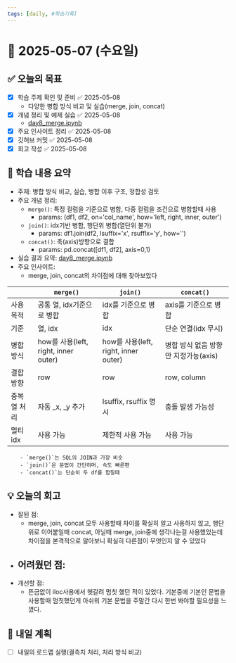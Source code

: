 ```yaml
---
tags: [daily, #학습기록]
---
```


# 📅 2025-05-07 (수요일)

## ✅ 오늘의 목표
- [x] 학습 주제 확인 및 준비 ✅ 2025-05-08
	- 다양한 병합 방식 비교 및 실습(merge, join, concat)
- [x] 개념 정리 및 예제 실습 ✅ 2025-05-08
	- [day8_merge.ipynb](./day8_merge.ipynb)
- [x] 주요 인사이트 정리 ✅ 2025-05-08
- [x] 깃허브 커밋 ✅ 2025-05-08
- [x] 회고 작성 ✅ 2025-05-08

## 🧠 학습 내용 요약
- 주제: 병합 방식 비교, 실습, 병합 이후 구조, 정합성 검토
- 주요 개념 정리: 
	- `merge()`: 특정 컬럼을 기준으로 병합, 다중 컬럼을 조건으로 병합할때 사용
		- params: (df1, df2, on='col_name', how='left, right, inner, outer')
	- `join()`: idx기반 병합, 행단위 병합(열단위 불가)
		- params: df1.join(df2, lsuffix='x', rsufflx='y', how='')
	- `concat()`: 축(axis)방향으로 결합
		- params: pd.concat(\[df1, df2], axis=0,1)
- 실습 결과 요약: [day8_merge.ipynb](./day8_merge.ipynb)
- 주요 인사이트:
	- merge, join, concat의 차이점에 대해 찾아보았다

|         | `merge()`                         | `join()`                          | `concat()`              |
| ------- | --------------------------------- | --------------------------------- | ----------------------- |
| 사용 목적   | 공통 열, idx기준으로 병합                  | idx를 기준으로 병합                      | axis를 기준으로 병합           |
| 기준      | 열, idx                            | idx                               | 단순 연결(idx 무시)           |
| 병합 방식   | how를 사용(left, right, inner outer) | how를 사용(left, right, inner outer) | 병합 방식 없음 방향만 지정가능(axis) |
| 결합 방향   | row                               | row                               | row, column             |
| 중복 열 처리 | 자동 \_x, \_y 추가                    | lsuffix, rsuffix 명시               | 충돌 발생 가능성               |
| 멀티 idx  | 사용 가능                             | 제한적 사용 가능                         | 사용 가능                   |
		- `merge()`는 SQL의 JOIN과 가장 비슷
		- `join()`은 문법이 간단하며, 속도 빠른편
		- `concat()`는 단순히 두 df를 합칠때

## 💡 오늘의 회고
- 잘된 점:
	- merge, join, concat 모두 사용할때 차이를 확실히 알고 사용하지 않고, 행단위로 이어붙일때 concat, 아닐때 merge, join중에 생각나는걸 사용했었는데 차이점을 본격적으로 알아보니 확실히 다른점이 무엇인지 알 수 있었다
- 어려웠던 점:
	- 
- 개선할 점:
	- 뜬금없이 iloc사용에서 헷갈려 멈칫 했던 적이 있었다. 기본중에 기본인 문법을 사용할때 멈칫했던게 아쉬워 기본 문법을 주말간 다시 한번 봐야할 필요성을 느꼈다.

## 🔁 내일 계획
- [ ] 내일의 로드맵 실행(결측치 처리, 처리 방식 비교)
